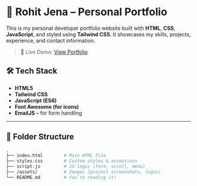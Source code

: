 # 💼 Rohit Jena – Personal Portfolio

This is my personal developer portfolio website built with **HTML**, **CSS**, **JavaScript**, and styled using **Tailwind CSS**. It showcases my skills, projects, experience, and contact information.

> 🚀 Live Demo: [View Portfolio](https://ro08hi11t23portfolio.netlify.app/)  

## 🛠️ Tech Stack

- **HTML5**
- **Tailwind CSS**
- **JavaScript (ES6)**
- **Font Awesome (for icons)**
- **EmailJS** – for form handling

---

## 📂 Folder Structure

```bash
.
├── index.html        # Main HTML file
├── styles.css        # Custom styles & animations
├── script.js         # JS logic (form, scroll, menu)
├── /assets/          # Images (project screenshots, logos)
└── README.md         # You’re reading it!
